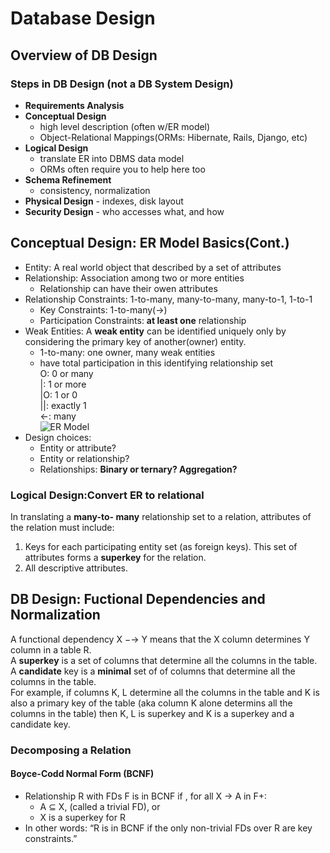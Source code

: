 # Database Design 
## Overview of DB Design
### Steps in DB Design (not a DB System Design)
- **Requirements Analysis**
- **Conceptual Design**
   - high level description (often w/ER model)
   - Object-Relational Mappings(ORMs: Hibernate, Rails, Django, etc)
- **Logical Design**
   - translate ER into DBMS data model
   - ORMs often require you to help here too
- **Schema Refinement**
   - consistency, normalization
- **Physical Design** - indexes, disk layout
- **Security Design** - who accesses what, and how
## Conceptual Design: ER Model Basics(Cont.)
- Entity: A real world object that described by a set of attributes
- Relationship: Association among two or more entities
   - Relationship can have their owen attributes
- Relationship Constraints: 1-to-many, many-to-many, many-to-1, 1-to-1
   - Key Constraints: 1-to-many(->)
   - Participation Constraints: **at least one** relationship
- Weak Entities: A **weak entity** can be identified uniquely only by considering the primary key of another(owner) entity.
   - 1-to-many: one owner, many weak entities
   - have total participation in this identifying relationship set   
 O: 0 or many   
 |: 1 or more   
 |O: 1 or 0   
 ||: exactly 1   
 <-: many    
 ![ER Model](https://github.com/teenbress/Still_Hungry_Still_Foolish/blob/master/BerkeleyX:%20CS186:%20Database%20Systems/images/%E5%BE%AE%E4%BF%A1%E5%9B%BE%E7%89%87_20200106170516.png)
- Design choices:
   - Entity or attribute?
   - Entity or relationship?
   - Relationships: **Binary or ternary? Aggregation?** 
### Logical Design:Convert ER to relational
In translating a **many-to- many** relationship set to a relation, attributes of the relation must include:
1) Keys for each participating entity set (as foreign keys). This set of attributes forms a **superkey** for the relation.
2) All descriptive attributes.
## DB Design: Fuctional Dependencies and Normalization
A functional dependency X −→ Y means that the X column determines Y column in a table R.   
A **superkey** is a set of columns that determine all the columns in the table.   
A **candidate** key is a **minimal** set of of columns that determine all the columns in the table.   
For example, if columns K, L determine all the columns in the table and K is also a primary key of the table (aka column K alone determins all the columns in the table) then K, L is superkey and K is a superkey and a candidate key.   
 ###    Decomposing a Relation
 #### Boyce-Codd Normal Form (BCNF)
 - Relationship R with FDs F is in BCNF if , for all X -> A in F+:
    - A ⊆ X, (called a trivial FD), or
    - X is a superkey for R 
 -  In other words: “R is in BCNF if the only non-trivial FDs over R are key constraints.”
 
